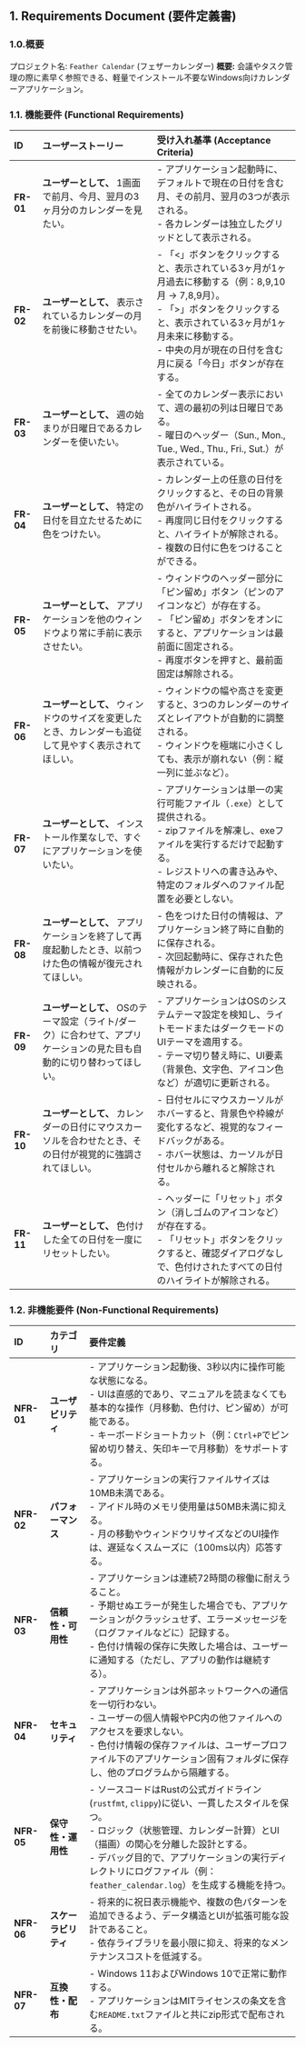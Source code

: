 ## 1. Requirements Document (要件定義書)

### 1.0.概要
プロジェクト名: `Feather Calendar` (フェザーカレンダー)
**概要:** 会議やタスク管理の際に素早く参照できる、軽量でインストール不要なWindows向けカレンダーアプリケーション。

### 1.1. 機能要件 (Functional Requirements)

| ID | ユーザーストーリー | 受け入れ基準 (Acceptance Criteria) |
| :--- | :--- | :--- |
| **FR-01** | **ユーザーとして、** 1画面で前月、今月、翌月の3ヶ月分のカレンダーを見たい。 | - アプリケーション起動時に、デフォルトで現在の日付を含む月、その前月、翌月の3つが表示される。<br>- 各カレンダーは独立したグリッドとして表示される。 |
| **FR-02** | **ユーザーとして、** 表示されているカレンダーの月を前後に移動させたい。 | - 「<」ボタンをクリックすると、表示されている3ヶ月が1ヶ月過去に移動する（例：8,9,10月 → 7,8,9月）。<br>- 「>」ボタンをクリックすると、表示されている3ヶ月が1ヶ月未来に移動する。<br>- 中央の月が現在の日付を含む月に戻る「今日」ボタンが存在する。 |
| **FR-03** | **ユーザーとして、** 週の始まりが日曜日であるカレンダーを使いたい。 | - 全てのカレンダー表示において、週の最初の列は日曜日である。<br>- 曜日のヘッダー（Sun., Mon., Tue., Wed., Thu., Fri., Sut.）が表示されている。 |
| **FR-04** | **ユーザーとして、** 特定の日付を目立たせるために色をつけたい。 | - カレンダー上の任意の日付をクリックすると、その日の背景色がハイライトされる。<br>- 再度同じ日付をクリックすると、ハイライトが解除される。<br>- 複数の日付に色をつけることができる。 |
| **FR-05** | **ユーザーとして、** アプリケーションを他のウィンドウより常に手前に表示させたい。 | - ウィンドウのヘッダー部分に「ピン留め」ボタン（ピンのアイコンなど）が存在する。<br>- 「ピン留め」ボタンをオンにすると、アプリケーションは最前面に固定される。<br>- 再度ボタンを押すと、最前面固定は解除される。 |
| **FR-06** | **ユーザーとして、** ウィンドウのサイズを変更したとき、カレンダーも追従して見やすく表示されてほしい。 | - ウィンドウの幅や高さを変更すると、3つのカレンダーのサイズとレイアウトが自動的に調整される。<br>- ウィンドウを極端に小さくしても、表示が崩れない（例：縦一列に並ぶなど）。 |
| **FR-07** | **ユーザーとして、** インストール作業なしで、すぐにアプリケーションを使いたい。 | - アプリケーションは単一の実行可能ファイル（`.exe`）として提供される。<br>- zipファイルを解凍し、exeファイルを実行するだけで起動する。<br>- レジストリへの書き込みや、特定のフォルダへのファイル配置を必要としない。 |
| **FR-08** | **ユーザーとして、** アプリケーションを終了して再度起動したとき、以前つけた色の情報が復元されてほしい。 | - 色をつけた日付の情報は、アプリケーション終了時に自動的に保存される。<br>- 次回起動時に、保存された色情報がカレンダーに自動的に反映される。 |
| **FR-09** | **ユーザーとして、** OSのテーマ設定（ライト/ダーク）に合わせて、アプリケーションの見た目も自動的に切り替わってほしい。 | - アプリケーションはOSのシステムテーマ設定を検知し、ライトモードまたはダークモードのUIテーマを適用する。<br>- テーマ切り替え時に、UI要素（背景色、文字色、アイコン色など）が適切に更新される。 |
| **FR-10** | **ユーザーとして、** カレンダーの日付にマウスカーソルを合わせたとき、その日付が視覚的に強調されてほしい。 | - 日付セルにマウスカーソルがホバーすると、背景色や枠線が変化するなど、視覚的なフィードバックがある。<br>- ホバー状態は、カーソルが日付セルから離れると解除される。 |
| **FR-11** | **ユーザーとして、** 色付けした全ての日付を一度にリセットしたい。 | - ヘッダーに「リセット」ボタン（消しゴムのアイコンなど）が存在する。<br>- 「リセット」ボタンをクリックすると、確認ダイアログなしで、色付けされたすべての日付のハイライトが解除される。 |

### 1.2. 非機能要件 (Non-Functional Requirements)

| ID | カテゴリ | 要件定義 |
| :--- | :--- | :--- |
| **NFR-01** | **ユーザビリティ** | - アプリケーション起動後、3秒以内に操作可能な状態になる。<br>- UIは直感的であり、マニュアルを読まなくても基本的な操作（月移動、色付け、ピン留め）が可能である。<br>- キーボードショートカット（例：`Ctrl+P`でピン留め切り替え、矢印キーで月移動）をサポートする。 |
| **NFR-02** | **パフォーマンス** | - アプリケーションの実行ファイルサイズは10MB未満である。<br>- アイドル時のメモリ使用量は50MB未満に抑える。<br>- 月の移動やウィンドウリサイズなどのUI操作は、遅延なくスムーズに（100ms以内）応答する。 |
| **NFR-03** | **信頼性・可用性** | - アプリケーションは連続72時間の稼働に耐えうること。<br>- 予期せぬエラーが発生した場合でも、アプリケーションがクラッシュせず、エラーメッセージを（ログファイルなどに）記録する。<br>- 色付け情報の保存に失敗した場合は、ユーザーに通知する（ただし、アプリの動作は継続する）。 |
| **NFR-04** | **セキュリティ** | - アプリケーションは外部ネットワークへの通信を一切行わない。<br>- ユーザーの個人情報やPC内の他ファイルへのアクセスを要求しない。<br>- 色付け情報の保存ファイルは、ユーザープロファイル下のアプリケーション固有フォルダに保存し、他のプログラムから隔離する。 |
| **NFR-05** | **保守性・運用性** | - ソースコードはRustの公式ガイドライン(`rustfmt`, `clippy`)に従い、一貫したスタイルを保つ。<br>- ロジック（状態管理、カレンダー計算）とUI（描画）の関心を分離した設計とする。<br>- デバッグ目的で、アプリケーションの実行ディレクトリにログファイル（例：`feather_calendar.log`）を生成する機能を持つ。 |
| **NFR-06** | **スケーラビリティ** | - 将来的に祝日表示機能や、複数の色パターンを追加できるよう、データ構造とUIが拡張可能な設計であること。<br>- 依存ライブラリを最小限に抑え、将来的なメンテナンスコストを低減する。 |
| **NFR-07** | **互換性・配布** | - Windows 11およびWindows 10で正常に動作する。<br>- アプリケーションはMITライセンスの条文を含む`README.txt`ファイルと共にzip形式で配布される。 |
